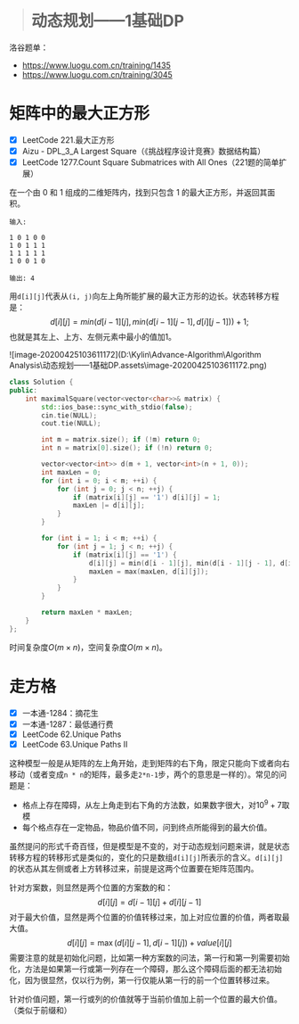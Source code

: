> # 动态规划——1基础DP

洛谷题单：

* https://www.luogu.com.cn/training/1435
* https://www.luogu.com.cn/training/3045





# 矩阵中的最大正方形

- [x] LeetCode 221.最大正方形
- [x] Aizu - DPL_3_A Largest Square（《挑战程序设计竞赛》数据结构篇）
- [x]  LeetCode 1277.Count Square Submatrices with All Ones（221题的简单扩展）

在一个由 0 和 1 组成的二维矩阵内，找到只包含 1 的最大正方形，并返回其面积。

```
输入: 

1 0 1 0 0
1 0 1 1 1
1 1 1 1 1
1 0 0 1 0

输出: 4
```

用`d[i][j]`代表从`(i, j)`向左上角所能扩展的最大正方形的边长。状态转移方程是：
$$
d[i][j] = min(d[i - 1][j], min(d[i - 1][j - 1], d[i][j - 1])) + 1;
$$
也就是其左上、上方、左侧元素中最小的值加1。

![image-20200425103611172](D:\Kylin\Advance-Algorithm\Algorithm Analysis\动态规划——1基础DP.assets\image-20200425103611172.png)

```c++
class Solution {
public:
    int maximalSquare(vector<vector<char>>& matrix) {
        std::ios_base::sync_with_stdio(false);
        cin.tie(NULL);
        cout.tie(NULL);

        int m = matrix.size(); if (!m) return 0;
        int n = matrix[0].size(); if (!n) return 0;

        vector<vector<int>> d(m + 1, vector<int>(n + 1, 0));
        int maxLen = 0;
        for (int i = 0; i < m; ++i) {
            for (int j = 0; j < n; ++j) {
                if (matrix[i][j] == '1') d[i][j] = 1;
                maxLen |= d[i][j];
            }
        }

        for (int i = 1; i < m; ++i) {
            for (int j = 1; j < n; ++j) {
                if (matrix[i][j] == '1') {
                    d[i][j] = min(d[i - 1][j], min(d[i - 1][j - 1], d[i][j - 1])) + 1;
                    maxLen = max(maxLen, d[i][j]);
                }
            }
        }

        return maxLen * maxLen;
    }
};
```

时间复杂度$O(m \times n)$，空间复杂度$O(m \times n)$。

# 走方格

- [x] 一本通-1284：摘花生
- [x] 一本通-1287：最低通行费
- [x] LeetCode 62.Unique Paths
- [x] LeetCode 63.Unique Paths II

这种模型一般是从矩阵的左上角开始，走到矩阵的右下角，限定只能向下或者向右移动（或者变成`n * n`的矩阵，最多走`2*n-1`步，两个的意思是一样的）。常见的问题是：

* 格点上存在障碍，从左上角走到右下角的方法数，如果数字很大，对$10^9+7$取模
* 每个格点存在一定物品，物品价值不同，问到终点所能得到的最大价值。

虽然提问的形式千奇百怪，但是模型是不变的，对于动态规划问题来讲，就是状态转移方程的转移形式是类似的，变化的只是数组`d[i][j]`所表示的含义。`d[i][j]`的状态从其左侧或者上方转移过来，前提是这两个位置要在矩阵范围内。

针对方案数，则显然是两个位置的方案数的和：
$$
d[i][j] = d[i - 1][j] + d[i][j - 1]
$$
对于最大价值，显然是两个位置的价值转移过来，加上对应位置的价值，两者取最大值。
$$
d[i][j] = \max(d[i][j - 1], d[i - 1][j]) + value[i][j]
$$
需要注意的就是初始化问题，比如第一种方案数的问法，第一行和第一列需要初始化，方法是如果第一行或第一列存在一个障碍，那么这个障碍后面的都无法初始化，因为很显然，仅以行为例，第一行仅能从第一行的前一个位置转移过来。

针对价值问题，第一行或列的价值就等于当前价值加上前一个位置的最大价值。（类似于前缀和）

